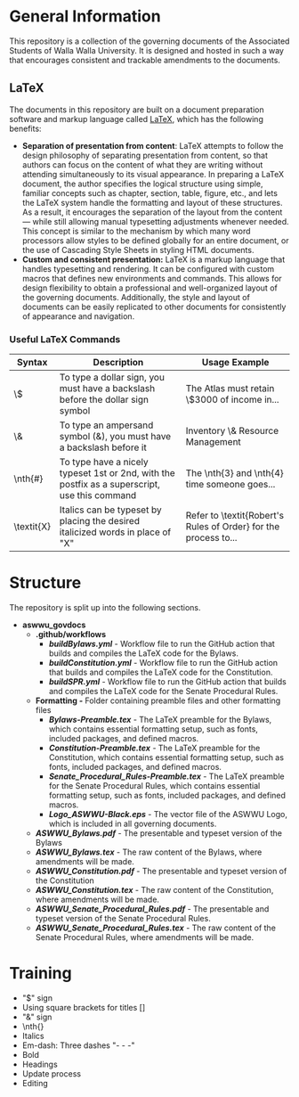 # General Information

This repository is a collection of the governing documents of the Associated Students of Walla Walla University. It is designed and hosted in such a way that encourages consistent and trackable amendments to the documents.

## LaTeX

The documents in this repository are built on a document preparation software and markup language called [LaTeX](https://en.wikipedia.org/wiki/LaTeX), which has the following benefits:

- **Separation of presentation from content**: LaTeX attempts to follow the design philosophy of separating presentation from content, so that authors can focus on the content of what they are writing without attending simultaneously to its visual appearance. In preparing a LaTeX document, the author specifies the logical structure using simple, familiar concepts such as chapter, section, table, figure, etc., and lets the LaTeX system handle the formatting and layout of these structures. As a result, it encourages the separation of the layout from the content — while still allowing manual typesetting adjustments whenever needed. This concept is similar to the mechanism by which many word processors allow styles to be defined globally for an entire document, or the use of Cascading Style Sheets in styling HTML documents.
- **Custom and consistent presentation:** LaTeX is a markup language that handles typesetting and rendering. It can be configured with custom macros that defines new environments and commands. This allows for design flexibility to obtain a professional and well-organized layout of the governing documents. Additionally, the style and layout of documents can be easily replicated to other documents for consistently of appearance and navigation.

### Useful LaTeX Commands
| Syntax    | Description   | Usage Example   |
| --------- | ------------- | --------- |
| \\$        | To type a dollar sign, you must have a backslash before the dollar sign symbol | The Atlas must retain \\$3000 of income in... |
| \\&        | To type an ampersand symbol (&), you must have a backslash before it | Inventory \\& Resource Management |
| \nth{#}    | To type have a nicely typeset 1st or 2nd, with the postfix as a superscript, use this command | The \nth{3} and \nth{4} time someone goes... |
| \textit{X} | Italics can be typeset by placing the desired italicized words in place of "X" | Refer to \textit{Robert's Rules of Order} for the process to...|


# Structure

The repository is split up into the following sections.

- **aswwu_govdocs**
    - **.github/workflows**
        - ***buildBylaws.yml*** - Workflow file to run the GitHub action that builds and compiles the LaTeX code for the Bylaws.
        - ***buildConstitution.yml*** - Workflow file to run the GitHub action that builds and compiles the LaTeX code for the Constitution.
        - ***buildSPR.yml*** - Workflow file to run the GitHub action that builds and compiles the LaTeX code for the Senate Procedural Rules.
    - **Formatting *-*** Folder containing preamble files and other formatting files
        - ***Bylaws-Preamble.tex*** - The LaTeX preamble for the Bylaws, which contains essential formatting setup, such as fonts, included packages, and defined macros.
        - ***Constitution-Preamble.tex** -* The LaTeX preamble for the Constitution, which contains essential formatting setup, such as fonts, included packages, and defined macros.
        - ***Senate_Procedural_Rules-Preamble.tex*** - The LaTeX preamble for the Senate Procedural Rules, which contains essential formatting setup, such as fonts, included packages, and defined macros.
        - ***Logo_ASWWU-Black.eps*** - The vector file of the ASWWU Logo, which is included in all governing documents.
    - ***ASWWU_Bylaws.pdf*** - The presentable and typeset version of the Bylaws
    - ***ASWWU_Bylaws.tex*** - The raw content of the Bylaws, where amendments will be made.
    - ***ASWWU_Constitution.pdf*** - The presentable and typeset version of the Constitution
    - ***ASWWU_Constitution.tex*** - The raw content of the Constitution, where amendments will be made.
    - ***ASWWU_Senate_Procedural_Rules.pdf*** - The presentable and typeset version of the Senate Procedural Rules.
    - ***ASWWU_Senate_Procedural_Rules.tex*** - The raw content of the Senate Procedural Rules, where amendments will be made.

# Training

- "$" sign
- Using square brackets for titles []
- "&" sign
- \nth{}
- Italics
- Em-dash: Three dashes "- - -"
- Bold
- Headings
- Update process
- Editing
